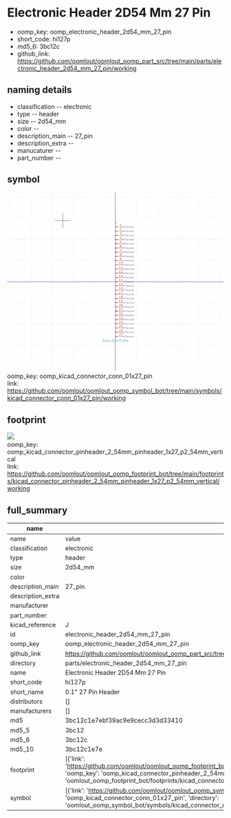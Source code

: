 # Electronic Header 2D54 Mm 27 Pin

  
* oomp_key: oomp_electronic_header_2d54_mm_27_pin 
* short_code: hi127p
* md5_6: 3bc12c  
* github_link: https://github.com/oomlout/oomlout_oomp_part_src/tree/main/parts/electronic_header_2d54_mm_27_pin/working  
## naming details
* classification -- electronic
* type -- header
* size -- 2d54_mm
* color -- 
* description_main -- 27_pin
* description_extra -- 
* manucaturer -- 
* part_number -- 



## symbol

![](symbol/0/working/working_600.png)  
oomp_key: oomp_kicad_connector_conn_01x27_pin  
link: https://github.com/oomlout/oomlout_oomp_symbol_bot/tree/main/symbols/kicad_connector_conn_01x27_pin/working  

## footprint

![](footprint/0/working/working_600.png)  
oomp_key: oomp_kicad_connector_pinheader_2_54mm_pinheader_1x27_p2_54mm_vertical  
link: https://github.com/oomlout/oomlout_oomp_footprint_bot/tree/main/footprints/kicad_connector_pinheader_2_54mm_pinheader_1x27_p2_54mm_vertical/working  

## full_summary
| name | value | 
| --- | --- | 
| name | value | 
| classification | electronic | 
| type | header | 
| size | 2d54_mm | 
| color |  | 
| description_main | 27_pin | 
| description_extra |  | 
| manufacturer |  | 
| part_number |  | 
| kicad_reference | J | 
| id | electronic_header_2d54_mm_27_pin | 
| oomp_key | oomp_electronic_header_2d54_mm_27_pin | 
| github_link | https://github.com/oomlout/oomlout_oomp_part_src/tree/main/parts/electronic_header_2d54_mm_27_pin/working | 
| directory | parts/electronic_header_2d54_mm_27_pin | 
| name | Electronic Header 2D54 Mm 27 Pin | 
| short_code | hi127p | 
| short_name | 0.1" 27 Pin Header | 
| distributors | [] | 
| manufacturers | [] | 
| md5 | 3bc12c1e7ebf39ac9e9cecc3d3d33410 | 
| md5_5 | 3bc12 | 
| md5_6 | 3bc12c | 
| md5_10 | 3bc12c1e7e | 
| footprint | [{'link': 'https://github.com/oomlout/oomlout_oomp_footprint_bot/tree/main/foootprntss/kicad_connector_pinheader_2_54mm_pinheader_1x27_p2_54mm_vertical', 'oomp_key': 'oomp_kicad_connector_pinheader_2_54mm_pinheader_1x27_p2_54mm_vertical', 'directory': 'oomlout_oomp_footprint_bot/footprints/kicad_connector_pinheader_2_54mm_pinheader_1x27_p2_54mm_vertical//working/working.kicad_mod'}] | 
| symbol | [{'link': 'https://github.com/oomlout/oomlout_oomp_symbol_bot/tree/main/symbols/kicad_connector_conn_01x27_pin', 'oomp_key': 'oomp_kicad_connector_conn_01x27_pin', 'directory': 'oomlout_oomp_symbol_bot/symbols/kicad_connector_conn_01x27_pin//working/working.kicad_sym'}] | 
